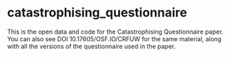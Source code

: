 # catastrophising_questionnaire

This is the open data and code for the Catastrophising Questionnaire paper. You can also see DOI 10.17605/OSF.IO/CRFUW for the same material, along with all the versions of the questionnaire used in the paper. 
